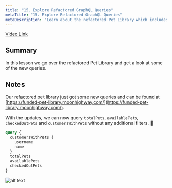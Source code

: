 ```yaml
---
title: "15. Explore Refactored GraphQL Queries"
metaTitle: "15. Explore Refactored GraphQL Queries"
metaDescription: "Learn about the refactored Pet Library which includes a range of new queries."
---
```


[Video Link](https://egghead.io/lessons/graphql-explore-refactored-graphql-queries)

## Summary

In this lesson we go over the refactored Pet Library and get a look at some of the new queries.

## Notes

Our refactored pet library just got some new queries and can be found at [https://funded-pet-library.moonhighway.com/](https://funded-pet-library.moonhighway.com/).

With the updates, we can now query `totalPets`, `availablePets`, `checkedOutPets` and `customersWithPets` without any additional filters. 🎉

```graphql
query {
  customersWithPets {
    username
    name
  }
  totalPets
  availablePets
  checkedOutPets
}
```

![alt text](https://i.ibb.co/jbZsnvG/scrnli-1-25-2020-2-06-14-PM.png)
